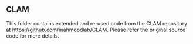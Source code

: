 ## CLAM

This folder contains extended and re-used code from the CLAM repository at https://github.com/mahmoodlab/CLAM.
Please refer the original source code for more details.

